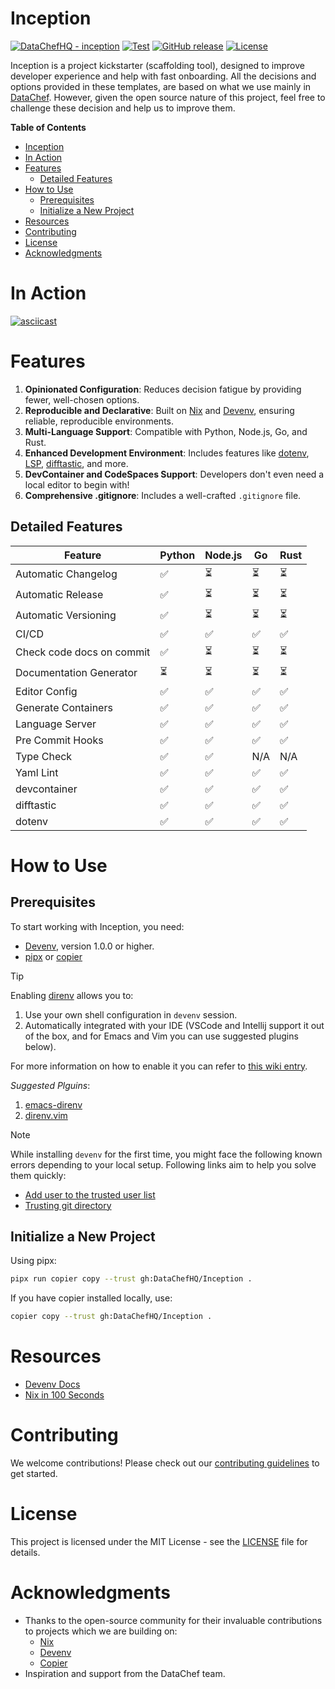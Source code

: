 # Inception

[![DataChefHQ - inception](https://img.shields.io/static/v1?label=DataChefHQ&message=inception&color=blue&logo=github)](https://github.com/DataChefHQ/inception "Go to GitHub repo")
[![Test](https://github.com/DataChefHQ/inception/workflows/Test/badge.svg)](https://github.com/DataChefHQ/inception/actions?query=workflow:"Test")
[![GitHub release](https://img.shields.io/github/release/DataChefHQ/inception?include_prereleases=&sort=semver&color=blue)](https://github.com/DataChefHQ/inception/releases/)
[![License](https://img.shields.io/badge/License-MIT-blue)](#license)

Inception is a project kickstarter (scaffolding tool), designed to
improve developer experience and help with fast onboarding. All the
decisions and options provided in these templates, are based on what
we use mainly in [DataChef](https://datachef.co). However, given the
open source nature of this project, feel free to challenge these
decision and help us to improve them.

<!-- markdown-toc start - Don't edit this section. Run M-x markdown-toc-refresh-toc -->
**Table of Contents**

- [Inception](#inception)
- [In Action](#in-action)
- [Features](#features)
    - [Detailed Features](#detailed-features)
- [How to Use](#how-to-use)
    - [Prerequisites](#prerequisites)
    - [Initialize a New Project](#initialize-a-new-project)
- [Resources](#resources)
- [Contributing](#contributing)
- [License](#license)
- [Acknowledgments](#acknowledgments)

<!-- markdown-toc end -->


# In Action

[![asciicast](https://asciinema.org/a/Mp4w76BgrVcu4hvUR9nbb8EIL.svg)](https://asciinema.org/a/Mp4w76BgrVcu4hvUR9nbb8EIL)

# Features

1. **Opinionated Configuration**: Reduces decision fatigue by
   providing fewer, well-chosen options.
2. **Reproducible and Declarative**: Built on [Nix](https://nixos.org)
   and [Devenv](https://devenv.sh), ensuring reliable, reproducible
   environments.
3. **Multi-Language Support**: Compatible with Python, Node.js, Go,
   and Rust.
4. **Enhanced Development Environment**: Includes features like
   [dotenv](https://www.dotenv.org/), [LSP](https://langserver.org/),
   [difftastic](https://github.com/Wilfred/difftastic), and more.
5. **DevContainer and CodeSpaces Support**: Developers don't even need
   a local editor to begin with!
6. **Comprehensive .gitignore**: Includes a well-crafted `.gitignore`
   file.

## Detailed Features

| Feature                   | Python | Node.js | Go  | Rust |
| ------------------------- | ------ | ------- | --- | ---- |
| Automatic Changelog       | ✅     | ⏳      | ⏳  | ⏳   |
| Automatic Release         | ✅     | ⏳      | ⏳  | ⏳   |
| Automatic Versioning      | ✅     | ⏳      | ⏳  | ⏳   |
| CI/CD                     | ✅     | ✅      | ✅  | ✅   |
| Check code docs on commit | ✅     | ⏳      | ⏳  | ⏳   |
| Documentation Generator   | ⏳     | ⏳      | ⏳  | ⏳   |
| Editor Config             | ✅     | ✅      | ✅  | ✅   |
| Generate Containers       | ✅     | ✅      | ✅  | ✅   |
| Language Server           | ✅     | ✅      | ✅  | ✅   |
| Pre Commit Hooks          | ✅     | ✅      | ✅  | ✅   |
| Type Check                | ✅     | ✅      | N/A | N/A  |
| Yaml Lint                 | ✅     | ✅      | ✅  | ✅   |
| devcontainer              | ✅     | ✅      | ✅  | ✅   |
| difftastic                | ✅     | ✅      | ✅  | ✅   |
| dotenv                    | ✅     | ✅      | ✅  | ✅   |

# How to Use

## Prerequisites

To start working with Inception, you need:

- [Devenv](https://devenv.sh/getting-started/), version 1.0.0 or higher.
- [pipx](https://pipx.pypa.io/stable/) or
  [copier](https://copier.readthedocs.io/)

> [!TIP]
> Enabling [direnv](https://direnv.net) allows you to:
>
> 1. Use your own shell configuration in `devenv` session.
> 2. Automatically integrated with your IDE (VSCode and Intellij support
>   it out of the box, and for Emacs and Vim you can use suggested
>   plugins below).
>
> For more information on how to enable it you can refer to [this wiki
> entry](https://github.com/DataChefHQ/inception/wiki/How-to-enable-direnv%3F).

*Suggested Plguins*:

1. [emacs-direnv](https://github.com/wbolster/emacs-direnv)
2. [direnv.vim](https://github.com/direnv/direnv.vim)

> [!NOTE]
> While installing `devenv` for the first time, you might face the
> following known errors depending to your local setup. Following links
> aim to help you solve them quickly:
>
> - [Add user to the trusted user list](https://github.com/DataChefHQ/inception/wiki/MacOS:-add-user-to-the-trusted-user-list)
> - [Trusting git directory](https://github.com/DataChefHQ/inception/wiki/Trusting-git-directory)

## Initialize a New Project

Using pipx:

```bash
pipx run copier copy --trust gh:DataChefHQ/Inception .
```

If you have copier installed locally, use:

```bash
copier copy --trust gh:DataChefHQ/Inception .
```

# Resources

- [Devenv Docs](https://devenv.sh/getting-started/)
- [Nix in 100 Seconds](https://www.youtube.com/watch?v=FJVFXsNzYZQ)

# Contributing

We welcome contributions! Please check out our [contributing
guidelines](CONTRIBUTING.md) to get started.

# License

This project is licensed under the MIT License - see the
[LICENSE](LICENSE) file for details.

# Acknowledgments

- Thanks to the open-source community for their invaluable
  contributions to projects which we are building on:
  - [Nix](https://nixos.org)
  - [Devenv](https://devenv.sh)
  - [Copier](https://copier.readthedocs.io/)
- Inspiration and support from the DataChef team.
